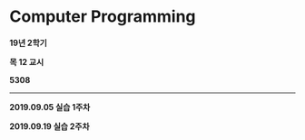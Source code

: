 # Computer Programming

**19년 2학기**

**목 12 교시**

**5308**

---

**2019.09.05 실습 1주차**

**2019.09.19 실습 2주차**

